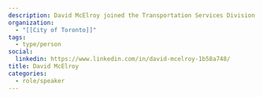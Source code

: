 ```yaml
---
description: David McElroy joined the Transportation Services Division at the City of Toronto in 2021 as the team lead for Data Collection in the Data and Analytics Unit. He has 14 years of experience as a transportation planner working in the areas of travel demand modelling, transportation and travel survey data collection and analysis, regional planning, and rail project planning. Prior to joining the City, he worked at Metrolinx, where he was part of the team responsible for delivering the 2041 Regional Transportation Plan.
organization:
  - "[[City of Toronto]]"
tags:
  - type/person
social:
  linkedin: https://www.linkedin.com/in/david-mcelroy-1b58a748/
title: David McElroy
categories:
  - role/speaker
---
```

